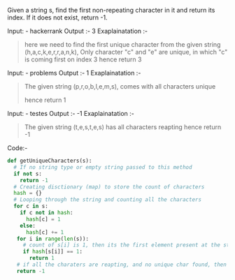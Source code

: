 Given a string s, find the first non-repeating character in it and return its index. If it does not exist, return -1.

Input: - hackerrank
Output :- 3
Exaplainatation :- 
 > here we need to find the first  unique character from the given string (h,a,c,k,e,r,r,a,n,k),
 > Only character "c" and "e" are unique, in which "c" is coming first on index 3
 >  hence return 3

Input: - problems
Output :- 1
Exaplainatation :- 
 > The given string (p,r,o,b,l,e,m,s), comes with all characters unique
 > 
 >  hence return 1


Input: - testes
Output :- -1
Exaplainatation :- 
 > The given string (t,e,s,t,e,s) has all characters reapting 
 >  hence return -1

Code:-

```python
def getUniqueCharacters(s):
  # If no string type or empty string passed to this method
  if not s:
    return -1
  # Creating disctionary (map) to store the count of characters
  hash = {}
  # Looping through the string and counting all the characters 
  for c in s:
    if c not in hash:
      hash[c] = 1
    else:
      hash[c] += 1
   for i in range(len(s)):
     # count of s[i] is 1, then its the first element present at the start of the string
     if hash[s[i]] == 1:
       return 1
   # if all the charaters are reapting, and no unique char found, then -1
   return -1
```
